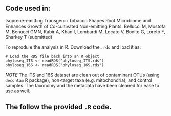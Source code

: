 ## Code used in:

Isoprene-emitting Transgenic Tobacco Shapes Root Microbiome and Enhances Growth of Co-cultivated Non-emitting Plants. Bellucci M, Mostofa M, Benucci GMN, Kabir A, Khan I, Lombardi M, Locato V, Bonito G, Loreto F, Sharkey T (submitted)

To reprodu e the analysis in R. Download the `.rds` and load it as:

```
# Load the RDS file back into an R object
phyloseq_ITS <- readRDS("phyloseq_ITS.rds")
phyloseq_16S <- readRDS("phyloseq_16S.rds")
```
_NOTE_ The ITS and 16S dataset are clean out of contaminant OTUs (using `decontam` R package), non-target taxa (e.g. mitochondria), and control samples. The taxonomy and the metadata have been cleaned for ease to use as well. 


The follow the provided `.R` code.
--

